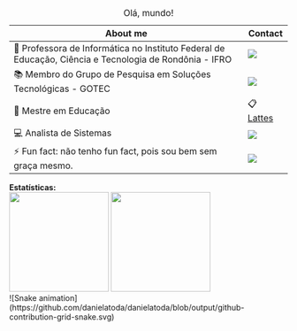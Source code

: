 <table>
	<caption>Olá, mundo!</caption>
	<thead>
	<tr>
		<th>About me</th>
		<th>Contact</th>
	</tr>
	</thead>
	<tbody>
	<tr>
		<td> 🤗 Professora de Informática no Instituto Federal de Educação, Ciência e Tecnologia de Rondônia - IFRO</td>
		<td> <a href="https://www.youtube.com/channel/UCiu-TCcFBxROXrnoJaFrI4A/featured"><img src="https://img.shields.io/badge/YouTube-FF0000?style=for-the-badge&logo=youtube&logoColor=white" target="blank"></a>
		</td>
	</tr>
	<tr>
		<td> 📚 Membro do Grupo de Pesquisa em Soluções Tecnológicas - GOTEC</td>
    		<td><a href="mailto:daniela.toda@ifro.edu.br"><img src="https://img.shields.io/badge/Gmail-D14836?style=for-the-badge&logo=gmail&logoColor=white" target="_blank"></a>
		</td>
	</tr>
	<tr>
		<td> 📝 Mestre em Educação</td>
		<td> 📋 <a href="http://lattes.cnpq.br/0111308357348109">Lattes</a></td>
	</tr>
  <tr>
    <td> 💻 Analista de Sistemas</td>
    <td> <a href="https://www.linkedin.com/in/daniela-toda-476818242/"><img src="https://img.shields.io/badge/LinkedIn-0077B5?style=for-the-badge&logo=linkedin&logoColor=white" target="_blank"></a>
	</tr>
  <tr>
     <td> ⚡ Fun fact: não tenho fun fact, pois sou bem sem graça mesmo.</td>
    <td> <a href="https://www.instagram.com/toda.professora/"><img src="https://img.shields.io/badge/Instagram-E4405F?style=for-the-badge&logo=instagram&logoColor=white" target="_blank"></a></td>
  </tr>
  </tbody>
</table>

<div>
<b>Estatísticas:</b>
<br>
<img height="180em" src="https://github-readme-stats.vercel.app/api?username=danielatoda&show_icons=true&theme=onedark">
<img height="180em" src="https://github-readme-stats.vercel.app/api/top-langs/?username=danielatoda&layout=compact&theme=tokyonight">
</div>
![Snake animation](https://github.com/danielatoda/danielatoda/blob/output/github-contribution-grid-snake.svg)
